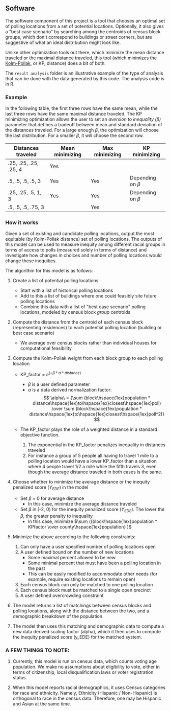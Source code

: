 ## Software

The software component of this project is a tool that chooses an optimal set of polling locations from a set of potential locations. Optionally, it also gives a "best case scenario" by searching among the centroids of census block groups, which don't correspond to buildings or street corners, but are suggestive of what an ideal distribution might look like.

Unlike other optimization tools out there, which minimize the mean distance traveled or the maximal distance traveled, this tool (which minimizes the [Kolm-Pollak](references.md), or KP, distance) does a bit of both.

The ```result analysis``` folder is an illustrative example of the type of analysis that can be done with the data generated by this code. The analysis code is in R.


### Example
In the following table, the first three rows have the same mean, while the last three rows have the same maximal distance traveled. The KP minimizing optimization allows the user to set an *aversion to inequality ($\beta$)* parameter that defines a tradeoff between mean and standard deviation of the distances traveled. For a large enough $\beta$, the optimization will choose the last distribution. For a smaller $\beta$, it will choose the second row.

| Distances traveled  | Mean minimizing | Max minimizing | KP minimizing|
| ----- | ------ | ----- | ------ |
|.25, .25, .25, .25, 4 | Yes | | |
| .5, .5, .5, .5, 3| Yes | Yes | Depending on $\beta$ |
| .25, .25, .5, 1, 3 | Yes | Yes | Depending on $\beta$ |
| .5, .5, .5, .75, 3 |  | Yes |  |

### How it works
Given a set of existing and candidate polling locations, output the most equitable (by Kolm-Pollak distance) set of polling locations. The outputs of this model can be used to measure inequity among different racial groups in terms of access to polls (measured solely in terms of distance) and investigate how changes in choices and number of polling locations would change these inequities.

The algorithm for this model is as follows:
1. Create a list of potential polling locations
    
    - Start with a list of historical polling locations
    - Add to this a list of  buildings where one could feasibly site future polling locations
    - Combine this data with a list of "best case scenario" polling locations, modeled by census block *group* centroids

1. Compute the distance from the centroid of each census block (representing residences) to each potential polling location (building or best case scenario)
    - We average over census blocks rather than individual houses for computational feasibility

1. Compute the Kolm-Pollak weight from each block group to each polling location
    - KP_factor  = $e^{(- \beta * \alpha * distance)}$
        - $\beta$ is a user defined parameter
        - $\alpha$ is a data derived normalization factor:
        $$
            \alpha\ = 
            {\sum (block\hspace{1ex}population * distance\hspace{1ex}to\hspace{1ex}closest\hspace{1ex}poll) 
            \over
            \sum (block\hspace{1ex}population * distance\hspace{1ex}to\hspace{1ex}closest\hspace{1ex}poll^2)}
        $$

    - The KP_factor plays the role of a weighted distance in a standard objective function.
        1. The exponential in the KP_factor penalizes inequality in distances traveled
        1. For instance a group of 5 people all having to travel 1 mile to a polling location would have a lower KP_factor than a situation where 4 people travel 1/2 a mile while the fifth travels 3, even though the average distance traveled in both cases is the same.

1. Choose whether to minimize the average distance or the inequity penalized score ($Y_{EDE}$) in the model
    - Set $\beta$ = 0 for average distance
        - In this case, minimize the average distance traveled
    - Set $\beta$ in [-2, 0) for the inequity penalized score ($Y_{EDE}$). The lower the $\beta$, the greater penalty to inequality
        - In this case, minimize $\sum ({block\hspace{1ex}population * KPfactor \over county\hspace{1ex}population} )$

1. Minimize the above according to the following constraints:
    1. Can only have a user specified number of polling locations open
    1. A user defined bound on the number of new locations
        - Some maximal percent allowed to be new
        - Some minimal percent that must have been a polling location in the past
        - This can be easily modified to accommodate other needs (for example, require existing locations to remain open)
    1. Each census block can only be matched to one polling location
    1. Each census block must be matched to a single open precinct
    1. A user defined overcrowding constraint
1. The model returns a list of matchings between census blocks and polling locations, along with the distance between the two, and a demographic breakdown of the population.

1. The model then uses this matching and demographic data to compute a new data derived scaling factor (alpha), which it then uses to compute the inequity penalized score (y_EDE) for the matched system.

### A FEW THINGS TO NOTE:
1. Currently, this model is run on census data, which counts voting age population. We make no assumptions about eligibility to vote, either in terms of citizenship, local disqualification laws or voter registration status.

1. When this model reports racial demographics, it uses Census categories for race and ethnicity. Namely, Ethnicity (Hispanic / Non-Hispanic) is orthogonal to race in the census data. Therefore, one may be Hispanic and Asian at the same time.

